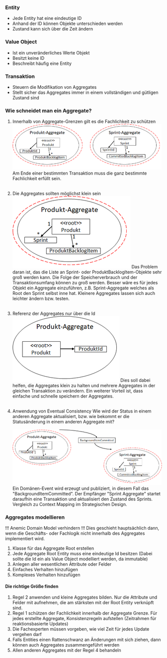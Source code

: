 ### Entity
 - Jede Entity hat eine eindeutige ID
 - Anhand der ID können Objekte unterschieden werden
 - Zustand kann sich über die Zeit ändern
  
### Value Object
- Ist ein unveränderliches Werte Objekt
- Besitzt keine ID
- Beschreibt häufig eine Entity

### Transaktion
- Steuern die Modifikation von Aggregates
- Stellt sicher das Aggregates immer in einem vollständigen und gütligen Zustand sind


### Wie schneidet man ein Aggregate?
1. Innerhalb von Aggregate-Grenzen gilt es die Fachlichkeit zu schützen <br/>
![Rule_1](image/td/rule_1.png "Rule_1")
Am Ende einer bestimmten Transaktion muss die ganz bestimmte Fachlichkeit erfüllt sein.<br/><br/>

2. Die Aggregates sollten möglichst klein sein<br/>
![Rule_2](image/td/rule_2_1.png "Rule_2")
Das Problem daran ist, das die Liste an Sprint- oder ProduktBacklogItem-Objekte sehr groß werden kann. Die Folge der Speicherverbrauch und der Transaktionsumfang können zu groß werden.
Besser wäre es für jedes Objekt ein Aggregate einzuführen, z.B. Sprint-Aggregate welches als Root den Sprint selbst inne hat. Kleinere Aggregates lassen sich auch leichter ändern bzw. testen.<br/><br/>

1. Referenz der Aggregates nur über die Id<br/>
![Rule_3](image/td/rule_3.png "Rule_3")
Dies soll dabei helfen, die Aggregates klein zu halten und mehrere Aggregates in der gleichen Transaktion zu verändern. Ein weiterer Vorteil ist, dass einfache und schnelle speichern der Aggregates.<br/><br/>

1. Anwendung von Eventual Consistency
Wie wird der Status in einem anderen Aggregate aktualisiert, bzw. wie bekommt er die Statusänderung in einem anderen Aggregate mit?<br/><br/>
![Rule_4](image/td/rule_4.png "Rule_4")
Ein Domänen-Event wird erzeugt und publiziert, in diesem Fall das "BackgroundItemCommitted". Der Empfänger "Sprint Aggregate" startet daraufhin eine Transaktion und aktualisiert den Zustand des Sprints. Vergleich zu Context Mapping im Strategischen Design.

### Aggregates modellieren
!!! Anemic Domain Model verhindern !!!
Dies geschieht hauptsächlich dann, wenn die Geschäfts- oder Fachlogik nicht innerhalb des Aggregates implementiert wird. 
1. Klasse für das Aggregate Root erstellen
2. Jede Aggregate Root Entity muss eine eindeutige Id besitzen (Dabei sollte die Id ein als Value Object modelliert werden, da immutable)
3. Anlegen aller wesentlichen Attribute oder Felder
4. Einfaches Verhalten hinzufügen
5. Komplexes Verhalten hinzufügen


#### Die richtige Größe finden
1. Regel 2 anwenden und kleine Aggregates bilden. Nur die Attribute und Felder mit aufnehmen, die am stärksten mit der Root Entity verknüpft sind.
2. Regel 1 schützen der Fachlichkeit innerhalb der Aggregate Grenze. Für jedes erstellte Aggregate, Konsistenzregeln aufstellen (Zeitrahmen für reaktionsbasierte Updates)
3. Die Fachexperten müssen vorgeben, wie viel Zeit für jedes Update vergehen darf
4. Falls Entities einen Rattenschwanz an Änderungen mit sich ziehen, dann können auch Aggregates zusammengeführt werden
5. Allen anderen Aggregates mit der Regel 4 behandeln

